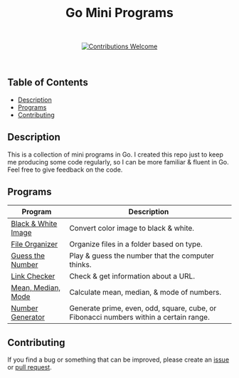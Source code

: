 <div align="center">
  <br>
  <h1>Go Mini Programs</h1>
  <br>
  <p align="center">
    <a href="https://github.com/nadiannis/go-mini-programs/issues"><img alt="Contributions Welcome" src="https://img.shields.io/badge/contributions-welcome-blue.svg?style=flat"></a>
  </p>
  <br>
</div>

## Table of Contents

- [Description](#description)
- [Programs](#programs)
- [Contributing](#contributing)

## Description

This is a collection of mini programs in Go. I created this repo just to keep me producing some code regularly, so I can be more familiar & fluent in Go. Feel free to give feedback on the code.

## Programs

| **Program**                                | **Description**                                                                       |
| ------------------------------------------ | ------------------------------------------------------------------------------------- |
| [Black & White Image](./black_white_image) | Convert color image to black & white.                                                 |
| [File Organizer](./file_organizer)         | Organize files in a folder based on type.                                             |
| [Guess the Number](./guess_number)         | Play & guess the number that the computer thinks.                                     |
| [Link Checker](./link_checker)             | Check & get information about a URL.                                                  |
| [Mean, Median, Mode](./mean_median_mode)   | Calculate mean, median, & mode of numbers.                                            |
| [Number Generator](./number_generator)     | Generate prime, even, odd, square, cube, or Fibonacci numbers within a certain range. |

## Contributing

If you find a bug or something that can be improved, please create an [issue](https://github.com/nadiannis/go-mini-programs/issues) or [pull request](https://github.com/nadiannis/go-mini-programs/pulls).

